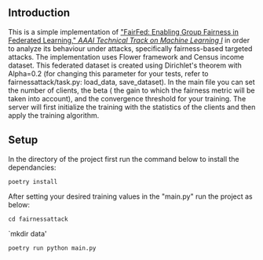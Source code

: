 ## Introduction 

This is a simple implementation of ["FairFed: Enabling Group Fairness in Federated Learning," *AAAI Technical Track on Machine Learning I*](https://doi.org/10.1609/aaai.v37i6.25911) in order to analyze its behaviour under attacks, specifically fairness-based targeted attacks. 
The implementation uses Flower framework and Census income dataset. This federated dataset is created using Dirichlet's theorem with Alpha=0.2 (for changing this parameter for your tests, refer to fairnessattack/task.py: load_data, save_dataset). 
In the main file you can set the number of clients, the beta ( the gain to which the fairness metric will be taken into account), and the convergence threshold for your training. The server will first initialize the training with the statistics of the clients and then apply the training algorithm. 

## Setup 

In the directory of the project first run the command below to install the dependancies: 

`poetry install`

After setting your desired training values in the "main.py" run the project as below: 

`cd fairnessattack`

`mkdir data' 

`poetry run python main.py`


